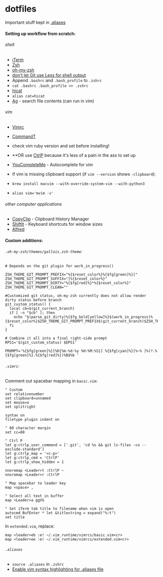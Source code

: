 # dotfiles
Important stuff kept in [.aliases](.aliases)

#### Setting up workflow from scratch:
###### shell
- [iTerm](https://www.iterm2.com/downloads.html)
- [Zsh](https://github.com/robbyrussell/oh-my-zsh/wiki/Installing-ZSH)
- [oh-my-zsh](https://github.com/robbyrussell/oh-my-zsh)
 - [don't let Git use Less for shell output](http://superuser.com/questions/820943/typing-git-log-oneline-in-oh-my-zsh-pipes-to-less)
 - Append `.bashrc` and `.bash_profile` to `.zshrc` 
  - `cat .bashrc .bash_profile >> .zshrc`
- [hicat](https://github.com/rstacruz/hicat)
 - `alias cat=hicat`
- [Ag](https://github.com/ggreer/the_silver_searcher) - search file contents (can run in vim)
 

###### vim
- [Vimrc](https://github.com/amix/vimrc)
- [CommandT](https://github.com/wincent/command-t)
 - check vim ruby version and set before installing!
 - **OR use [CtrlP](https://github.com/ctrlpvim/ctrlp.vim) because it's less of a pain in the ass to set up
- [YouCompleteMe](http://www.alexeyshmalko.com/2014/youcompleteme-ultimate-autocomplete-plugin-for-vim/) - Autocomplete for vim

- If vim is missing clipboard support (if `vim --version` shows `-clipboard`):
 - `brew install macvim --with-override-system-vim --with-python3`
 - `alias vim='mvim -v'`


###### other computer applications
- [CopyClip](https://itunes.apple.com/us/app/copyclip-clipboard-history/id595191960?mt=12) - Clipboard History Manager
- [ShiftIt](https://github.com/fikovnik/ShiftIt) - Keyboard shortcuts for window sizes
- [Alfred](https://www.alfredapp.com/)


#### Custom additions:
###### `.oh-my-zsh/themes/gallois.zsh-theme`:
```
# Depends on the git plugin for work_in_progress()

ZSH_THEME_GIT_PROMPT_PREFIX="%{$reset_color%}%{$fg[green]%}["
ZSH_THEME_GIT_PROMPT_SUFFIX="]%{$reset_color%}"
ZSH_THEME_GIT_PROMPT_DIRTY="%{$fg[red]%}*%{$reset_color%}"
ZSH_THEME_GIT_PROMPT_CLEAN=""

#Customized git status, oh-my-zsh currently does not allow render dirty status before branch
git_custom_status() {
  local cb=$(git_current_branch)
  if [ -n "$cb" ]; then
    echo "$(parse_git_dirty)%{$fg_bold[yellow]%}$(work_in_progress)%{$reset_color%}$ZSH_THEME_GIT_PROMPT_PREFIX$(git_current_branch)$ZSH_THEME_GIT_PROMPT_SUFFIX"
  fi
}

# Combine it all into a final right-side prompt
RPS1='$(git_custom_status) $EPS1'

PROMPT='%{$fg[green]%}[%D{%m-%d-%y %H:%M:%S}] %{$fg[cyan]%}[%~% ]%(?.%{$fg[green]%}.%{$fg[red]%})%B$%b '
```

###### `.vimrc`:
Comment out spacebar mapping in `basic.vim`:


```
" Custom
set relativenumber
set clipboard=unnamed
set mouse=a
set splitright

syntax on
filetype plugin indent on

" 80 character margin
set cc=80

" Ctrl P
let g:ctrlp_user_command = ['.git', 'cd %s && git ls-files -co --exclude-standard']
let g:ctrlp_map = '<c-p>'
let g:ctrlp_cmd = 'CtrlP'
let g:ctrlp_show_hidden = 1

nnoremap <Leader>t :CtrlP ~
nnoremap <Leader>r :CtrlP

" Map spacebar to leader key
map <space> ,

" Select all text in buffer
map <Leader>a ggVG

" Set iTerm tab title to filename when vim is open
autocmd BufEnter * let &titlestring = expand("%:t")
set title

```

In `extended.vim`, replace:
```
map <leader>eb :e! ~/.vim_runtime/vimrcs/basic.vim<cr>
map <leader>ee :e! ~/.vim_runtime/vimrcs/extended.vim<cr>
```

###### `.aliases`
- `source .aliases` in `.zshrc`
- [Enable vim syntax highlighting for .aliases file](http://superuser.com/questions/178412/how-do-i-enable-syntax-highlighting-for-bash-aliases-in-vim)
